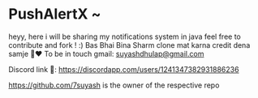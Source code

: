 # PushAlertX  ~ 

heyy, 
here i will be sharing my notifications system in java 
feel free to contribute and fork !  :)
Bas Bhai Bina Sharm clone mat karna credit dena samje  🥹♥️ 
To be in touch gmail: suyashdhulap@gmail.com

 
Discord link 🔗: https://discordapp.com/users/1241347382931886236


 
https://github.com/7suyash is the owner of the respective repo
